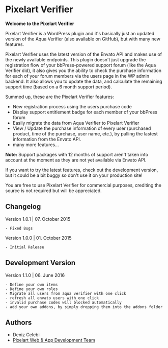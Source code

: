 # Pixelart Verifier

**Welcome to the Pixelart Verifier**

Pixelart Verifier is a WordPress plugin and it's basically just an updated version of the Aqua Verifier (also available on GitHub), but with many new features.

Pixelart Verifier uses the latest version of the Envato API and makes use of the newly available endpoints.
This plugin doesn't just upgrade the registration flow of your bbPress-powered support forum 
(like the Aqua Verifier did), it also gives you the ability to check the purchase information for each of your forum members via the users page in the WP admin backend.
It also allows you to update the data, and calculate the remaining support time (based on a 6 month support period).

Summed up, these are the Pixelart Verifier features:
- New registration process using the users purchase code
- Display support entitlement badge for each member of your bbPress forum
- Easily migrate the data from Aqua Verifier to Pixelart Verifier
- View / Update the purchase information of every user (purchased product, time of the purchase, user name, etc.), by pulling the lastest information from the Envato API.
- many more features...

**Note:** Support packages with 12 months of support aren't taken into account at the moment as they are not yet available via Envato API.


If you want to try the latest features, check out the development version, but it could be a bit buggy so don't use it on your production site!



You are free to use Pixelart Verifier for commercial purposes, crediting the source is not required but will be appreciated.

## Changelog
Version 1.0.1 | 07. October 2015
```
- Fixed Bugs
```

Version 1.0.0 | 01. October 2015
```
- Initial Release
```


## Development Version
Version 1.1.0 | 06. June 2016
```
- Define your own items
- Define your own roles
- Migrate all users from aqua verifier with one click
- refresh all envato users with one click
- invalid purchase codes will blocked automatically
- add your own addons, by simply dropping them into the addons folder
```

## Authors
- Deniz Celebi
- [Pixelart Web & App Development Team](http://codecanyon.net/user/PixelartDev)
